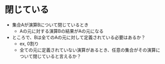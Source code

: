 # 閉じている

- 集合Aが演算Bについて閉じているとき
  - Aの元に対する演算Bの結果がAの元になる
- ところで、Bは全てのAの元に対して定義されている必要はあるか？
  - ex, 0割り
  - 全ての元に定義されていない演算があるとき、任意の集合がその演算について閉じていると言えるか？
